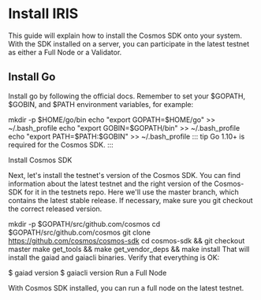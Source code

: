 # Install IRIS

This guide will explain how to install the Cosmos SDK onto your system. With the SDK installed on a server, you can participate in the latest testnet as either a Full Node or a Validator.

## Install Go

Install go by following the official docs. Remember to set your $GOPATH, $GOBIN, and $PATH environment variables, for example:

mkdir -p $HOME/go/bin
echo "export GOPATH=$HOME/go" >> ~/.bash_profile
echo "export GOBIN=$GOPATH/bin" >> ~/.bash_profile
echo "export PATH=$PATH:$GOBIN" >> ~/.bash_profile
::: tip Go 1.10+ is required for the Cosmos SDK. :::

Install Cosmos SDK

Next, let's install the testnet's version of the Cosmos SDK. You can find information about the latest testnet and the right version of the Cosmos-SDK for it in the testnets repo. Here we'll use the master branch, which contains the latest stable release. If necessary, make sure you git checkout the correct released version.

mkdir -p $GOPATH/src/github.com/cosmos
cd $GOPATH/src/github.com/cosmos
git clone https://github.com/cosmos/cosmos-sdk
cd cosmos-sdk && git checkout master
make get_tools && make get_vendor_deps && make install
That will install the gaiad and gaiacli binaries. Verify that everything is OK:

$ gaiad version
$ gaiacli version
Run a Full Node

With Cosmos SDK installed, you can run a full node on the latest testnet.
